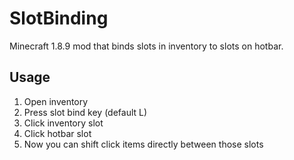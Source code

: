 # SlotBinding
Minecraft 1.8.9 mod that binds slots in inventory to slots on hotbar.

## **Usage**
1. Open inventory
2. Press slot bind key (default L)
3. Click inventory slot
4. Click hotbar slot
5. Now you can shift click items directly between those slots
